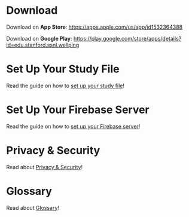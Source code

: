 # Download

Download on **App Store**: https://apps.apple.com/us/app/id1532364388

Download on **Google Play**: https://play.google.com/store/apps/details?id=edu.stanford.ssnl.wellping

# Set Up Your Study File

Read the guide on how to [set up your study file](./study-file-setup.md)!

# Set Up Your Firebase Server

Read the guide on how to [set up your Firebase server](./firebase-setup.md)!

# Privacy & Security

Read about [Privacy & Security](./privacy-and-security.md)!

# Glossary

Read about [Glossary](./glossary.md)!
